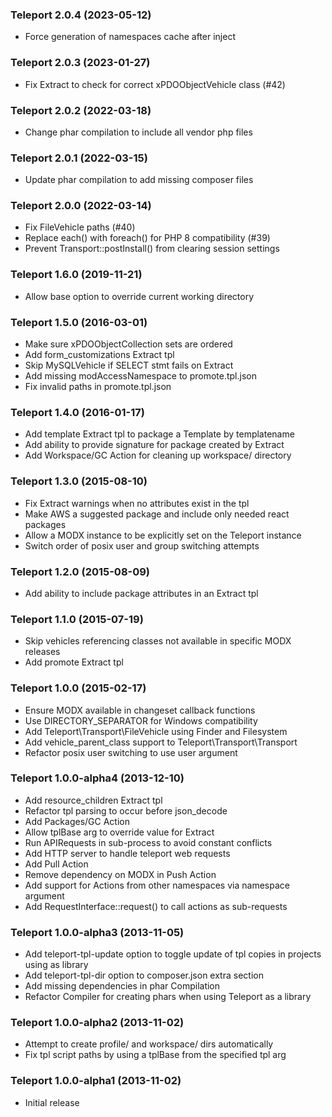 ### Teleport 2.0.4 (2023-05-12)

  * Force generation of namespaces cache after inject

### Teleport 2.0.3 (2023-01-27)

  * Fix Extract to check for correct xPDOObjectVehicle class (#42)

### Teleport 2.0.2 (2022-03-18)

  * Change phar compilation to include all vendor php files

### Teleport 2.0.1 (2022-03-15)

  * Update phar compilation to add missing composer files

### Teleport 2.0.0 (2022-03-14)

  * Fix FileVehicle paths (#40)
  * Replace each() with foreach() for PHP 8 compatibility (#39)
  * Prevent Transport::postInstall() from clearing session settings

### Teleport 1.6.0 (2019-11-21)

  * Allow base option to override current working directory

### Teleport 1.5.0 (2016-03-01)

  * Make sure xPDOObjectCollection sets are ordered
  * Add form_customizations Extract tpl
  * Skip MySQLVehicle if SELECT stmt fails on Extract
  * Add missing modAccessNamespace to promote.tpl.json
  * Fix invalid paths in promote.tpl.json

### Teleport 1.4.0 (2016-01-17)

  * Add template Extract tpl to package a Template by templatename
  * Add ability to provide signature for package created by Extract
  * Add Workspace/GC Action for cleaning up workspace/ directory

### Teleport 1.3.0 (2015-08-10)

  * Fix Extract warnings when no attributes exist in the tpl
  * Make AWS a suggested package and include only needed react packages
  * Allow a MODX instance to be explicitly set on the Teleport instance
  * Switch order of posix user and group switching attempts

### Teleport 1.2.0 (2015-08-09)

  * Add ability to include package attributes in an Extract tpl

### Teleport 1.1.0 (2015-07-19)

  * Skip vehicles referencing classes not available in specific MODX releases
  * Add promote Extract tpl

### Teleport 1.0.0 (2015-02-17)

  * Ensure MODX available in changeset callback functions
  * Use DIRECTORY_SEPARATOR for Windows compatibility
  * Add Teleport\Transport\FileVehicle using Finder and Filesystem
  * Add vehicle_parent_class support to Teleport\Transport\Transport
  * Refactor posix user switching to use user argument

### Teleport 1.0.0-alpha4 (2013-12-10)

  * Add resource_children Extract tpl
  * Refactor tpl parsing to occur before json_decode
  * Add Packages/GC Action
  * Allow tplBase arg to override value for Extract
  * Run APIRequests in sub-process to avoid constant conflicts
  * Add HTTP server to handle teleport web requests
  * Add Pull Action
  * Remove dependency on MODX in Push Action
  * Add support for Actions from other namespaces via namespace argument
  * Add RequestInterface::request() to call actions as sub-requests

### Teleport 1.0.0-alpha3 (2013-11-05)

  * Add teleport-tpl-update option to toggle update of tpl copies in projects using as library
  * Add teleport-tpl-dir option to composer.json extra section
  * Add missing dependencies in phar Compilation
  * Refactor Compiler for creating phars when using Teleport as a library


### Teleport 1.0.0-alpha2 (2013-11-02)

  * Attempt to create profile/ and workspace/ dirs automatically
  * Fix tpl script paths by using a tplBase from the specified tpl arg


### Teleport 1.0.0-alpha1 (2013-11-02)

  * Initial release
